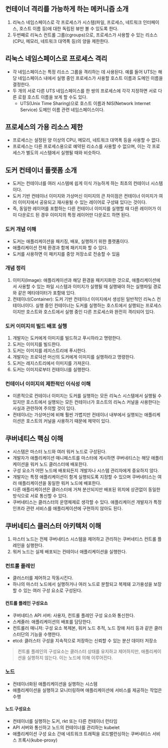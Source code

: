 ## 컨테이너 격리를 가능하게 하는 메커니즘 소개
1. 리눅스 네임스페이스로 각 프로세스가 시스템(파일, 프로세스, 네트워크 인터페이스, 호스트 이름 등)에 대한 독립된 뷰만 볼 수 있도록 한다. 
2. 두번째로 리눅스 컨트롤 그룹(cgroups)으로, 프로세스가 사용할 수 있는 리소스(CPU, 메모리, 네트워크 대역폭 등)의 양을 제한한다. 

## 리눅스 네임스페이스로 프로세스 격리
- 각 네임스페이스는 특정 리소스 그룹을 격리하는 데 사용된다. 예를 들어 UTS는 해당 네임스페이스 내에서 실행 중인 프로세스가 사용할 호스트 이름과 도메인 이름을 결정한다. 
- 두 개의 서로 다른 UTS 네임스페이스를 한 쌍의 프로세스에 각각 지정하면 서로 다른 로컬 호스트 이름을 보게 할 수도 있다.
    - UTS(Unix Time Sharing)으로 호스트 이름과 NIS(Network Internet Service) 도메인 이름 관련 네임스페이스이다.

## 프로세스의 가용 리소스 제한
- 프로세스는 설정된 양 이상의 CPU, 메모리, 네트워크 대역폭 등을 사용할 수 없다. 
- 프로세스는 다른 프로세스용으로 예약된 리소스를 사용할 수 없으며, 이는 각 프로세스가 별도의 시스템에서 실행될 때와 비슷하다.

## 도커 컨테이너 플랫폼 소개
- 도커는 컨테이너를 여러 시스템에 쉽게 이식 가능하게 하는 최초의 컨테이너 시스템이다.
- 도커 기반 컨테이너 이미지와 가상머신 이미지의 큰 차이점은 컨테이너 이미지가 여러 이미지에서 공유되고 재사용될 수 있는 레이어로 구성돼 있다는 것이다.
- 즉, 동일한 레이어를 포함하는 다른 컨테이너 이미지를 실행할 때 다른 레이어가 이미 다운로드 된 경우 이미지의 특정 레이어만 다운로드 하면 된다.

### 도커 개념 이해
- 도커는 애플리케이션을 패키징, 배포, 실행하기 위한 플랫폼이다.
- 애플리케이션 전체 환경과 함께 패키지화 할 수 있다.
- 도커를 사용하면 이 패키지를 중앙 저장소로 전송할 수 있음

### 개념 정리
1. 이미지(Image): 애플리케이션과 해당 환경을 패키지화한 것으로, 애플리케이션에서 사용할 수 있는 파일 시스템과 이미지가 실행될 때 실행돼야 하는 실행파일 경로와 같은 메타데이터가 포함돼 있다.
2. 컨테이너(Container): 도커 기반 컨테이너 이미지에서 생성된 일반적인 리눅스 컨테이너이다. 실행 중인 컨테이너는 도커를 실행하는 호스트에서 실행되는 프로세스이지만 호스트와 호스트에서 실행 중인 다른 프로세스와 완전히 격리되어 있다.

### 도커 이미지의 빌드 배포 실행
1. 개발자는 도커에게 이미지를 빌드하고 푸시하라고 명령한다.
2. 도커는 이미지를 빌드한다.
3. 도커는 이미지를 레지스트리에 푸시한다.
4. 개발자는 프로덕션 머신의 도커에게 이미지를 실행하라고 명령한다.
5. 도커는 레지스트리에서 이미지를 가져온다.
6. 도커는 이미지로부터 컨테이너를 실행한다.

### 컨테이너 이미지의 제한적인 이식성 이해
- 이론적으로 컨테이너 이미지는 도커를 실행하는 모든 리눅스 시스템에서 실행될 수 있지만 호스트에서 실행되는 모든 컨테이너가 호스트의 리눅스 커널을 사용한다는 사실과 관련하여 주의할 것이 있다.
- 컨테이너는 가상머신에 비해 훨씬 가볍지만 컨테이너 내부에서 실행되는 애플리케이션은 호스트의 커널을 사용하기 때문에 제약이 있다.

## 쿠버네티스 핵심 이해
- 시스템은 마스터 노드와 여러 워커 노드로 구성된다.
- 개발자가 애플리케이션 매니페스트를 마스터에 게시하면 쿠버네티스는 해당 애플리케이션을 워커 노드 클러스터에 배포한다.
- 구성 요소가 어떤 노드에 배포되든지 개발자나 시스템 관리자에게 중요하지 않다.
- 개발자는 특정 애플리케이션이 함게 실행되도록 지정할 수 있으며 쿠버네티스는 여러 애플리케이션을 동일한 워커 노드에 배포한다.
- 다른 애플리케이션은 클러스터에 거쳐 분산되지만 배포된 위치에 상관없이 동일한 방식으로 서로 통신할 수 있다.
- 쿠버네티스는 클러스터의 운영체제로 생각할 수 있다. 애플리케이션 개발자가 특정 인프라 관련 서비스를 애플리케이션에 구현하지 않아도 된다.

## 쿠버네티스 클러스터 아키텍처 이해
1. 마스터 노드는 전체 쿠버네티스 시스템을 제어하고 관리하는 쿠버네티스 컨트롤 플레인을 실행한다.
2. 워커 노드는 실제 배포되는 컨테이너 애플리케이션을 실행한다.

### 컨트롤 플레인
- 클러스터를 제어하고 작동시킨다.
- 하나의 마스터 노드에서 실행하거나 여러 노드로 분할되고 복제돼 고가용성을 보장할 수 있는 여러 구성 요소로 구성된다.

#### 컨트롤 플레인 구성요소 
- 쿠버네티스 API 서버: 사용자, 컨트롤 플레인 구성 요소와 통신한다.
- 스케줄러: 애플리케이션의 배포를 담당한다.
- 컨트롤러 매니저: 구성 요소 복제본, 워커 노드 추적, 노드 장애 처리 등과 같은 클러스터단의 기능을 수행한다.
- etcd: 클러스터 구성을 지속적으로 저장하는 신뢰할 수 있는 분산 데이터 저장소

> 컨트롤 플레인의 구성요소는 클러스터 상태를 유지하고 제어하지만, 애플리케이션을 실행하지 않는다. 이는 노드에 의해 이루어진다.

### 노드
- 컨테이너화된 애플리케이션을 실행하는 시스템
- 애플리케이션을 실행하고 모니터링하며 애플리케이션에 서비스를 제공하는 작업은 수행

#### 노드 구성요소
- 컨테이너를 실행하는 도커, rkt 또는 다른 컨테이너 런타임
- API 서버와 통신하고 노드의 컨테이너를 관리하는 kubelet
- 애플리케이션 구성 요소 간에 네트워크 트래픽을 로드밸런싱하는 쿠버네티스 서비스 프록시(kube-proxy)